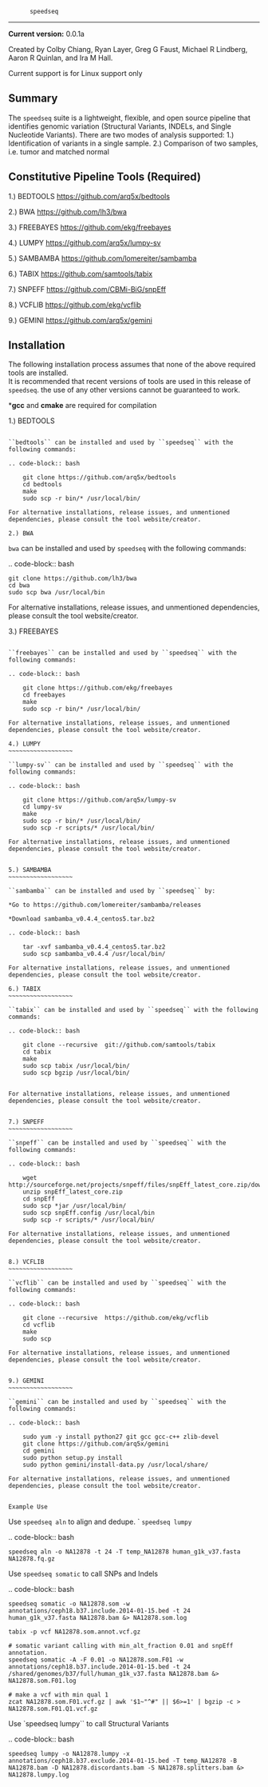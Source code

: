           speedseq         
-------------------------------

**Current version:** 0.0.1a

Created by Colby Chiang, Ryan Layer, Greg G Faust, Michael R Lindberg, Aaron R Quinlan, and Ira M Hall.

Current support is for Linux support only

Summary
--------------
The ``speedseq`` suite is a lightweight, flexible, and open source pipeline that identifies
genomic variation (Structural Variants, INDELs, and Single Nucleotide Variants). 
There are two modes of analysis supported: 
1.) Identification of variants in a single sample.
2.) Comparison of two samples, i.e. tumor and matched normal

Constitutive Pipeline Tools (Required)
------------------------------------------

1.) BEDTOOLS
https://github.com/arq5x/bedtools

2.) BWA
https://github.com/lh3/bwa

3.) FREEBAYES
https://github.com/ekg/freebayes

4.) LUMPY
https://github.com/arq5x/lumpy-sv

5.) SAMBAMBA
https://github.com/lomereiter/sambamba

6.) TABIX
https://github.com/samtools/tabix

7.) SNPEFF
https://github.com/CBMi-BiG/snpEff

8.) VCFLIB
https://github.com/ekg/vcflib

9.) GEMINI
https://github.com/arq5x/gemini

Installation
----------------

The following installation process assumes that none of the above required tools are installed.  
It is recommended that recent versions of tools are used in this release of ``speedseq``.
the use of any other versions cannot be guaranteed to work.

***gcc** and **cmake** are required for compilation


1.) BEDTOOLS
~~~~~~~~~~~~~~~~~~
	
``bedtools`` can be installed and used by ``speedseq`` with the following commands: 

.. code-block:: bash
	
	git clone https://github.com/arq5x/bedtools
	cd bedtools
	make
	sudo scp -r bin/* /usr/local/bin/
	
For alternative installations, release issues, and unmentioned dependencies, please consult the tool website/creator.

2.) BWA
~~~~~~~~~~~~~~~~~~

``bwa`` can be installed and used by ``speedseq`` with the following commands: 

.. code-block:: bash
	
	git clone https://github.com/lh3/bwa
	cd bwa
	sudo scp bwa /usr/local/bin
	
For alternative installations, release issues, and unmentioned dependencies, please consult the tool website/creator.

3.) FREEBAYES
~~~~~~~~~~~~~~~~~~~

``freebayes`` can be installed and used by ``speedseq`` with the following commands: 

.. code-block:: bash
	
	git clone https://github.com/ekg/freebayes
	cd freebayes
	make
	sudo scp -r bin/* /usr/local/bin/
	
For alternative installations, release issues, and unmentioned dependencies, please consult the tool website/creator.

4.) LUMPY
~~~~~~~~~~~~~~~~~~

``lumpy-sv`` can be installed and used by ``speedseq`` with the following commands: 

.. code-block:: bash
	
	git clone https://github.com/arq5x/lumpy-sv
	cd lumpy-sv
	make 
	sudo scp -r bin/* /usr/local/bin/
	sudo scp -r scripts/* /usr/local/bin/
	
For alternative installations, release issues, and unmentioned dependencies, please consult the tool website/creator.


5.) SAMBAMBA
~~~~~~~~~~~~~~~~~~

``sambamba`` can be installed and used by ``speedseq`` by: 

*Go to https://github.com/lomereiter/sambamba/releases

*Download sambamba_v0.4.4_centos5.tar.bz2
	
.. code-block:: bash
	
	tar -xvf sambamba_v0.4.4_centos5.tar.bz2
	sudo scp sambamba_v0.4.4 /usr/local/bin/
	
For alternative installations, release issues, and unmentioned dependencies, please consult the tool website/creator.

6.) TABIX
~~~~~~~~~~~~~~~~~~

``tabix`` can be installed and used by ``speedseq`` with the following commands: 

.. code-block:: bash

	git clone --recursive  git://github.com/samtools/tabix
	cd tabix
	make
	sudo scp tabix /usr/local/bin/
	sudo scp bgzip /usr/local/bin/
	
	
For alternative installations, release issues, and unmentioned dependencies, please consult the tool website/creator.


7.) SNPEFF
~~~~~~~~~~~~~~~~~~

``snpeff`` can be installed and used by ``speedseq`` with the following commands: 

.. code-block:: bash

	wget http://sourceforge.net/projects/snpeff/files/snpEff_latest_core.zip/download
	unzip snpEff_latest_core.zip
	cd snpEff
	sudo scp *jar /usr/local/bin/
	sudo scp snpEff.config /usr/local/bin
	sudp scp -r scripts/* /usr/local/bin/

For alternative installations, release issues, and unmentioned dependencies, please consult the tool website/creator.


8.) VCFLIB
~~~~~~~~~~~~~~~~~~

``vcflib`` can be installed and used by ``speedseq`` with the following commands: 

.. code-block:: bash

	git clone --recursive  https://github.com/ekg/vcflib
	cd vcflib
	make
	sudo scp

For alternative installations, release issues, and unmentioned dependencies, please consult the tool website/creator.


9.) GEMINI
~~~~~~~~~~~~~~~~~~

``gemini`` can be installed and used by ``speedseq`` with the following commands: 

.. code-block:: bash

	sudo yum -y install python27 git gcc gcc-c++ zlib-devel
	git clone https://github.com/arq5x/gemini
	cd gemini
	sudo python setup.py install
	sudo python gemini/install-data.py /usr/local/share/

For alternative installations, release issues, and unmentioned dependencies, please consult the tool website/creator.


Example Use
~~~~~~~~~~~~~~~~~~~~

Use ``speedseq aln`` to align and dedupe. ` ``speedseq lumpy``

.. code-block:: bash

	speedseq aln -o NA12878 -t 24 -T temp_NA12878 human_g1k_v37.fasta NA12878.fq.gz

Use ``speedseq somatic`` to call SNPs and Indels

.. code-block:: bash

	speedseq somatic -o NA12878.som -w annotations/ceph18.b37.include.2014-01-15.bed -t 24 human_g1k_v37.fasta NA12878.bam &> NA12878.som.log

	tabix -p vcf NA12878.som.annot.vcf.gz
	
	# somatic variant calling with min_alt_fraction 0.01 and snpEff annotation.
	speedseq somatic -A -F 0.01 -o NA12878.som.F01 -w annotations/ceph18.b37.include.2014-01-15.bed -t 24 /shared/genomes/b37/full/human_g1k_v37.fasta NA12878.bam &> NA12878.som.F01.log
	
	# make a vcf with min qual 1
	zcat NA12878.som.F01.vcf.gz | awk '$1~"^#" || $6>=1' | bgzip -c > NA12878.som.F01.Q1.vcf.gz


Use `speedseq lumpy`` to call Structural Variants

.. code-block:: bash

	speedseq lumpy -o NA12878.lumpy -x annotations/ceph18.b37.exclude.2014-01-15.bed -T temp_NA12878 -B NA12878.bam -D NA12878.discordants.bam -S NA12878.splitters.bam &> NA12878.lumpy.log
	







